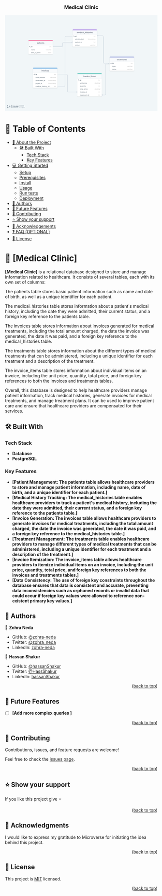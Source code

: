 <a name="readme-top"></a>

<!--
HOW TO USE:
This is an example of how you may give instructions on setting up your project locally.

Modify this file to match your project and remove sections that don't apply.

REQUIRED SECTIONS:
- Table of Contents
- About the Project
  - Built With
  - Live Demo
- Getting Started
- Authors
- Future Features
- Contributing
- Show your support
- Acknowledgements
- License

OPTIONAL SECTIONS:
- FAQ

After you're finished please remove all the comments and instructions!
-->

<div align="center">
  <!-- You are encouraged to replace this logo with your own! Otherwise you can also remove it. -->
  
  <h3><b>Medical Clinic</b></h3>

  ![Diagram of Medical Clinic](ERD.png)

</div>

<!-- TABLE OF CONTENTS -->

# 📗 Table of Contents

- [📖 About the Project](#about-project)
  - [🛠 Built With](#built-with)
    - [Tech Stack](#tech-stack)
    - [Key Features](#key-features)
- [💻 Getting Started](#getting-started)
  - [Setup](#setup)
  - [Prerequisites](#prerequisites)
  - [Install](#install)
  - [Usage](#usage)
  - [Run tests](#run-tests)
  - [Deployment](#deployment)
- [👥 Authors](#authors)
- [🔭 Future Features](#future-features)
- [🤝 Contributing](#contributing)
- [⭐️ Show your support](#support)
- [🙏 Acknowledgements](#acknowledgements)
- [❓ FAQ (OPTIONAL)](#faq)
- [📝 License](#license)

<!-- PROJECT DESCRIPTION -->

# 📖 [Medical Clinic] <a name="about-project"></a>

**[Medical Clinic]** is a relational database designed to store and manage information related to healthcare. It consists of several tables, each with its own set of columns:

The patients table stores basic patient information such as name and date of birth, as well as a unique identifier for each patient.

The medical_histories table stores information about a patient's medical history, including the date they were admitted, their current status, and a foreign key reference to the patients table.

The invoices table stores information about invoices generated for medical treatments, including the total amount charged, the date the invoice was generated, the date it was paid, and a foreign key reference to the medical_histories table.

The treatments table stores information about the different types of medical treatments that can be administered, including a unique identifier for each treatment and a description of the treatment.

The invoice_items table stores information about individual items on an invoice, including the unit price, quantity, total price, and foreign key references to both the invoices and treatments tables.

Overall, this database is designed to help healthcare providers manage patient information, track medical histories, generate invoices for medical treatments, and manage treatment plans. It can be used to improve patient care and ensure that healthcare providers are compensated for their services.


## 🛠 Built With <a name="built-with"></a>
### Tech Stack <a name="tech-stack"></a>

- **Database**
- **PostgreSQL**

<!-- Features -->

### Key Features <a name="key-features"></a>

- **[Patient Management: The patients table allows healthcare providers to store and manage patient information, including name, date of birth, and a unique identifier for each patient.]**
- **[Medical History Tracking: The medical_histories table enables healthcare providers to track a patient's medical history, including the date they were admitted, their current status, and a foreign key reference to the patients table.]**
- **[Invoice Generation: The invoices table allows healthcare providers to generate invoices for medical treatments, including the total amount charged, the date the invoice was generated, the date it was paid, and a foreign key reference to the medical_histories table.]**
- **[Treatment Management: The treatments table enables healthcare providers to manage different types of medical treatments that can be administered, including a unique identifier for each treatment and a description of the treatment.]**
- **[Invoice Itemization: The invoice_items table allows healthcare providers to itemize individual items on an invoice, including the unit price, quantity, total price, and foreign key references to both the invoices and treatments tables.]**
- **[Data Consistency: The use of foreign key constraints throughout the database ensures that data is consistent and accurate, preventing data inconsistencies such as orphaned records or invalid data that could occur if foreign key values were allowed to reference non-existent primary key values.]**




<!-- AUTHORS -->

## 👥 Authors <a name="authors"></a>


👤 **Zohra Neda**

- GitHub: [@zohra-neda](https://github.com/zohra-neda)
- Twitter: [@zohra_neda](https://twitter.com/zohra_neda)
- LinkedIn: [zohra-neda](https://www.linkedin.com/in/zohra-neda)


👤 **Hassan Shakur**

- GitHub: [@hassanShakur](https://github.com/hassanShakur)
- Twitter: [@HassShakur](https://twitter.com/HassShakur)
- LinkedIn: [hassanShakur](https://linkedin.com/in/hassanShakur)


<p align="right">(<a href="#readme-top">back to top</a>)</p>

<!-- FUTURE FEATURES -->

## 🔭 Future Features <a name="future-features"></a>


- [ ] **[Add more complex queries ]**

<p align="right">(<a href="#readme-top">back to top</a>)</p>

<!-- CONTRIBUTING -->

## 🤝 Contributing <a name="contributing"></a>

Contributions, issues, and feature requests are welcome!

Feel free to check the [issues page](../../issues/).

<p align="right">(<a href="#readme-top">back to top</a>)</p>

<!-- SUPPORT -->

## ⭐️ Show your support <a name="support"></a>


If you like this project give ⭐️

<p align="right">(<a href="#readme-top">back to top</a>)</p>

<!-- ACKNOWLEDGEMENTS -->

## 🙏 Acknowledgments <a name="acknowledgements"></a>

I would like to express my gratitude to Microverse for initiating the idea behind this project.

<p align="right">(<a href="#readme-top">back to top</a>)</p>

<!-- LICENSE -->

## 📝 License <a name="license"></a>

This project is [MIT](./LICENSE) licensed.

<p align="right">(<a href="#readme-top">back to top</a>)</p>
